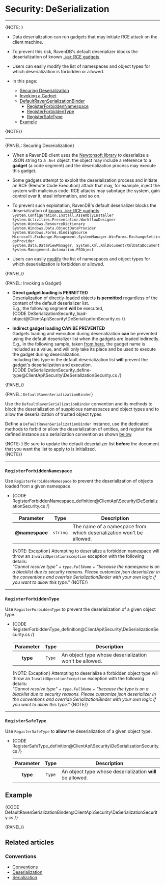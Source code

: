 # Security: DeSerialization
---

{NOTE: }

* Data deserialization can run gadgets that may initiate RCE attack 
  on the client machine.  
* To prevent this risk, RavenDB's default deserializer blocks the 
  deserialization of known [`.Net` RCE gadgets](https://cheatsheetseries.owasp.org/cheatsheets/Deserialization_Cheat_Sheet.html#known-net-rce-gadgets).  
* Users can easily modify the list of namespaces and object types 
  for which deserialization is forbidden or allowed.  

* In this page:  
  * [Securing Deserialization](../../client-api/security/deserialization-security#securing-deserialization)  
  * [Invoking a Gadget](../../client-api/security/deserialization-security#invoking-a-gadget)  
  * [DefaultRavenSerializationBinder](../../client-api/security/deserialization-security#defaultravenserializationbinder)  
     * [RegisterForbiddenNamespace](../../client-api/security/deserialization-security#section)  
     * [RegisterForbiddenType](../../client-api/security/deserialization-security#section-1)  
     * [RegisterSafeType](../../client-api/security/deserialization-security#section-2)  
  * [Example](../../client-api/security/deserialization-security#example)  

{NOTE/}

---

{PANEL: Securing Deserialization}

* When a RavenDB client uses the [Newtonsoft library](https://www.newtonsoft.com/json/help/html/SerializingJSON.htm) 
  to deserialize a JSON string to a `.Net` object, the object may include 
  a reference to a **gadget** (a code segment) and the deserialization 
  process may execute this gadget.  
* Some gadgets attempt to exploit the deserialization process and initiate 
  an RCE (Remote Code Execution) attack that may, for example, inject the 
  system with malicious code. RCE attacks may sabotage the system, gain 
  control over it, steal information, and so on.  
* To prevent such exploitation, RavenDB's default deserializer blocks the 
  deserialization of [known `.Net` RCE gadgets](https://cheatsheetseries.owasp.org/cheatsheets/Deserialization_Cheat_Sheet.html#known-net-rce-gadgets):  
    `System.Configuration.Install.AssemblyInstaller`  
    `System.Activities.Presentation.WorkflowDesigner`  
    `System.Windows.ResourceDictionary`  
    `System.Windows.Data.ObjectDataProvider`  
    `System.Windows.Forms.BindingSource`  
    `Microsoft.Exchange.Management.SystemManager.WinForms.ExchangeSettingsProvider`  
    `System.Data.DataViewManager, System.Xml.XmlDocument/XmlDataDocument`  
    `System.Management.Automation.PSObject`  

* Users can easily [modify](../../client-api/security/deserialization-security#defaultravenserializationbinder) 
  the list of namespaces and object types for which deserialization is forbidden 
  or allowed.  

{PANEL/}  

{PANEL: Invoking a Gadget}

* **Direct gadget loading is PERMITTED**  
  Deserialization of directly-loaded objects **is permitted** 
  regardless of the content of the default deserializer list.  
  E.g., the following segment **will** be executed,  
  {CODE DeSerializationSecurity_load-object@ClientApi\Security\DeSerializationSecurity.cs /}

* **Indirect gadget loading CAN BE PREVENTED**  
  Gadgets loading and execution during deserialization **can** 
  be prevented using the default deserializer list 
  when the gadgets are loaded indirectly.  
  E.g., in the following sample, taken [from here](https://book.hacktricks.xyz/pentesting-web/deserialization/basic-.net-deserialization-objectdataprovider-gadgets-expandedwrapper-and-json.net#abusing-json.net), 
  the gadget name is included as a value, and will only take 
  its place and be used to execute the gadget during deserialization.  
  Including this type in the default deserialization list **will** 
  prevent the gadget's deserialization and execution.  
  {CODE DeSerializationSecurity_define-type@ClientApi\Security\DeSerializationSecurity.cs /}

{PANEL/}


{PANEL: `DefaultRavenSerializationBinder`}

Use the `DefaultRavenSerializationBinder` convention and its methods to 
block the deserialization of suspicious namespaces and object types and 
to allow the deserialization of trusted object types.  

Define a `DefaultRavenSerializationBinder` instance, use the dedicated 
methods to forbid or allow the deserialization of entities, and register 
the defined instance as a serialization convention as shown 
[below](../../client-api/security/deserialization-security#example).  

{NOTE: }
Be sure to update the default deserializer list **before** the document 
that you want the list to apply to is initialized.  
{NOTE/}

---

### `RegisterForbiddenNamespace`  
Use `RegisterForbiddenNamespace` to prevent the deserialization of objects loaded from a given namespace.

* {CODE RegisterForbiddenNamespace_definition@ClientApi\Security\DeSerializationSecurity.cs /}

     | Parameter | Type | Description |
     |:-------------:|:-------------:|-------------|
     | **@namespace** | `string` | The name of a namespace from which deserialization won't be allowed. |

     {NOTE: Exception}
     Attempting to deserialize a forbidden namespace will throw an 
     `InvalidOperationException` exception with the following details:  
     _"Cannot resolve type" + `type.FullName` + "because the namespace is on a blacklist due to 
     security reasons. Please customize json deserializer in the conventions and override SerializationBinder 
     with your own logic if you want to allow this type."_
     {NOTE/}

---

### `RegisterForbiddenType`  
Use `RegisterForbiddenType` to prevent the deserialization of a given object type.

* {CODE RegisterForbiddenType_definition@ClientApi\Security\DeSerializationSecurity.cs /}

     | Parameter | Type | Description |
     |:-------------:|:-------------:|-------------|
     | **type** | `Type` | An object type whose deserialization won't be allowed. |

     {NOTE: Exception}
     Attempting to deserialize a forbidden object type will throw an 
     `InvalidOperationException` exception with the following details:  
     _"Cannot resolve type" + `type.FullName` + "because the type is on a blacklist due to 
     security reasons. 
     Please customize json deserializer in the conventions and override SerializationBinder 
     with your own logic if you want to allow this type."_
     {NOTE/}

---

### `RegisterSafeType`  
Use `RegisterSafeType` to **allow** the deserialization of a given object type.

* {CODE RegisterSafeType_definition@ClientApi\Security\DeSerializationSecurity.cs /}

     | Parameter | Type | Description |
     |:-------------:|:-------------:|-------------|
     | **type** | `Type` | An object type whose deserialization **will** be allowed. |

## Example

{CODE DefaultRavenSerializationBinder@ClientApi\Security\DeSerializationSecurity.cs /}

{PANEL/}

## Related articles

### Conventions
- [Conventions](../../client-api/configuration/conventions)
- [Deserialization](../../client-api/configuration/deserialization)  
- [Serialization](../../client-api/configuration/serialization)  
